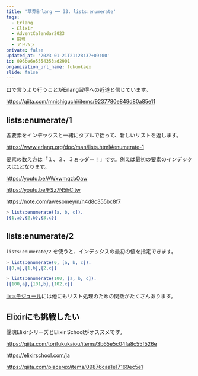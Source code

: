 ```yaml
---
title: '草莽Erlang ── 33. lists:enumerate'
tags:
  - Erlang
  - Elixir
  - AdventCalendar2023
  - 闘魂
  - アドハラ
private: false
updated_at: '2023-01-21T21:28:37+09:00'
id: 096be6e5554353ad2901
organization_url_name: fukuokaex
slide: false
---
```

口で言うより行うことがErlang習得への近道と信じています。

https://qiita.com/mnishiguchi/items/9237780e849d80a85e11

## lists:enumerate/1

各要素をインデックスと一緒にタプルで括って、新しいリストを返します。

https://www.erlang.org/doc/man/lists.html#enumerate-1 

要素の数え方は「１、２、３ぁっダー！」です。例えば最初の要素のインデックスは`1`となります。

https://youtu.be/AWxwmqzbOaw

https://youtu.be/FSz7N5hCltw

https://note.com/awesomey/n/n4d8c355bc8f7

```erlang
> lists:enumerate([a, b, c]).
[{1,a},{2,b},{3,c}]
```

## lists:enumerate/2

`lists:enumerate/2` を使うと、インデックスの最初の値を指定できます。

```erlang
> lists:enumerate(0, [a, b, c]).
[{0,a},{1,b},{2,c}]

> lists:enumerate(100, [a, b, c]).
[{100,a},{101,b},{102,c}]
```

[listsモジュール](https://www.erlang.org/doc/man/lists.html)には他にもリスト処理のための関数がたくさんあります。

## Elixirにも挑戦したい

闘魂ElixirシリーズとElixir Schoolがオススメです。

https://qiita.com/torifukukaiou/items/3b65e5c04fa8c55f526e

https://elixirschool.com/ja

https://qiita.com/piacerex/items/09876caa1e17169ec5e1
